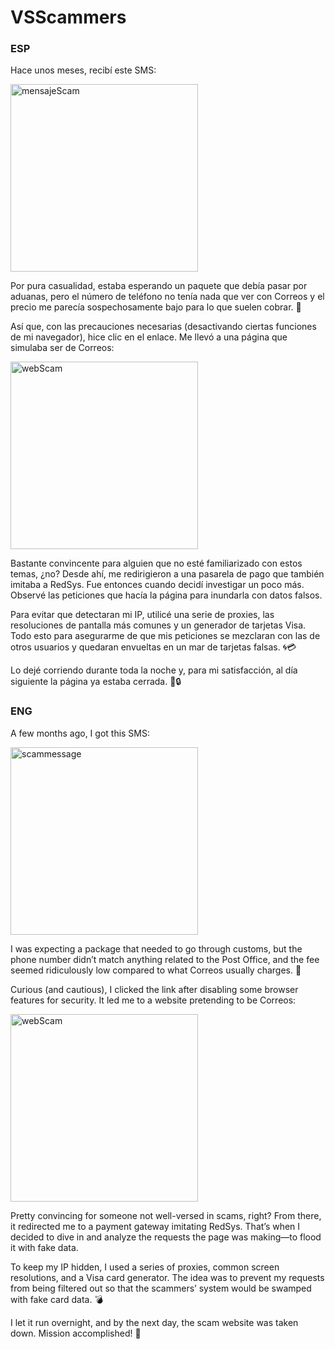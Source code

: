 # VSScammers
### ESP

Hace unos meses, recibí este SMS:

<img src="https://user-images.githubusercontent.com/16239764/166663305-c5c9198b-c86c-4466-a2fa-a4a6ce6dbbfc.jpg" alt="mensajeScam" width="300">

Por pura casualidad, estaba esperando un paquete que debía pasar por aduanas, pero el número de teléfono no tenía nada que ver con Correos y el precio me parecía sospechosamente bajo para lo que suelen cobrar. 🤔

Así que, con las precauciones necesarias (desactivando ciertas funciones de mi navegador), hice clic en el enlace. Me llevó a una página que simulaba ser de Correos:

<img src="https://user-images.githubusercontent.com/16239764/166663489-d2a4e464-f54c-48d9-bf04-d3a4f5676fa2.jpg" alt="webScam" width="300">

Bastante convincente para alguien que no esté familiarizado con estos temas, ¿no?
Desde ahí, me redirigieron a una pasarela de pago que también imitaba a RedSys. Fue entonces cuando decidí investigar un poco más. Observé las peticiones que hacía la página para inundarla con datos falsos.

Para evitar que detectaran mi IP, utilicé una serie de proxies, las resoluciones de pantalla más comunes y un generador de tarjetas Visa. Todo esto para asegurarme de que mis peticiones se mezclaran con las de otros usuarios y quedaran envueltas en un mar de tarjetas falsas. 🌀💳

Lo dejé corriendo durante toda la noche y, para mi satisfacción, al día siguiente la página ya estaba cerrada. 🚪🔒


### ENG
A few months ago, I got this SMS:

<img src="https://user-images.githubusercontent.com/16239764/166663305-c5c9198b-c86c-4466-a2fa-a4a6ce6dbbfc.jpg" alt="scammessage" width="300">

I was expecting a package that needed to go through customs, but the phone number didn’t match anything related to the Post Office, and the fee seemed ridiculously low compared to what Correos usually charges. 🚩

Curious (and cautious), I clicked the link after disabling some browser features for security. It led me to a website pretending to be Correos:

<img src="https://user-images.githubusercontent.com/16239764/166663489-d2a4e464-f54c-48d9-bf04-d3a4f5676fa2.jpg" alt="webScam" width="300">

Pretty convincing for someone not well-versed in scams, right?
From there, it redirected me to a payment gateway imitating RedSys. That’s when I decided to dive in and analyze the requests the page was making—to flood it with fake data.

To keep my IP hidden, I used a series of proxies, common screen resolutions, and a Visa card generator. The idea was to prevent my requests from being filtered out so that the scammers’ system would be swamped with fake card data. 💣

I let it run overnight, and by the next day, the scam website was taken down. Mission accomplished! 💪
